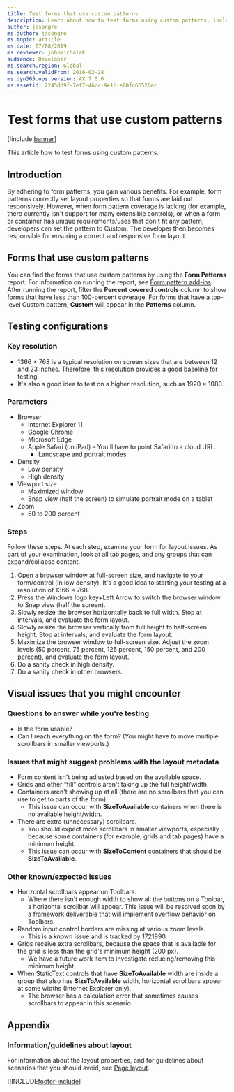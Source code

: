 ```yaml
---
title: Test forms that use custom patterns
description: Learn about how to test forms using custom patterns, including overviews on testing configurations and visual issues you may encounter.
author: jasongre
ms.author: jasongre
ms.topic: article
ms.date: 07/08/2019
ms.reviewer: johnmichalak
audience: Developer
ms.search.region: Global
ms.search.validFrom: 2016-02-28
ms.dyn365.ops.version: AX 7.0.0
ms.assetid: 2245dd9f-7ef7-46cc-9e1b-e00fc66526ec
---
```


# Test forms that use custom patterns

[!include [banner](../includes/banner.md)]

This article how to test forms using custom patterns.

## Introduction

By adhering to form patterns, you gain various benefits. For example, form patterns correctly set layout properties so that forms are laid out responsively. However, when form pattern coverage is lacking (for example, there currently isn't support for many extensible controls), or when a form or container has unique requirements/uses that don't fit any pattern, developers can set the pattern to Custom. The developer then becomes responsible for ensuring a correct and responsive form layout.

## Forms that use custom patterns
You can find the forms that use custom patterns by using the **Form Patterns** report. For information on running the report, see [Form pattern add-ins](form-pattern-add-ins.md). After running the report, filter the **Percent covered controls** column to show forms that have less than 100-percent coverage. For forms that have a top-level Custom pattern, **Custom** will appear in the **Patterns** column. 

## Testing configurations
### Key resolution

-   1366 × 768 is a typical resolution on screen sizes that are between 12 and 23 inches. Therefore, this resolution provides a good baseline for testing.
-   It's also a good idea to test on a higher resolution, such as 1920 × 1080.

### Parameters

-   Browser
    -   Internet Explorer 11
    -   Google Chrome
    -   Microsoft Edge
    -   Apple Safari (on iPad) – You'll have to point Safari to a cloud URL.
        -   Landscape and portrait modes
-   Density
    -   Low density
    -   High density
-   Viewport size
    -   Maximized window
    -   Snap view (half the screen) to simulate portrait mode on a tablet
-   Zoom
    -   50 to 200 percent

### Steps

Follow these steps. At each step, examine your form for layout issues. As part of your examination, look at all tab pages, and any groups that can expand/collapse content.

1.  Open a browser window at full-screen size, and navigate to your form/control (in low density). It's a good idea to starting your testing at a resolution of 1366 × 768.
2.  Press the Windows logo key+Left Arrow to switch the browser window to Snap view (half the screen).
3.  Slowly resize the browser horizontally back to full width. Stop at intervals, and evaluate the form layout.
4.  Slowly resize the browser vertically from full height to half-screen height. Stop at intervals, and evaluate the form layout.
5.  Maximize the browser window to full-screen size. Adjust the zoom levels (50 percent, 75 percent, 125 percent, 150 percent, and 200 percent), and evaluate the form layout.
6.  Do a sanity check in high density.
7.  Do a sanity check in other browsers.

## Visual issues that you might encounter
### Questions to answer while you're testing

-   Is the form usable?
-   Can I reach everything on the form? (You might have to move multiple scrollbars in smaller viewports.)

### Issues that might suggest problems with the layout metadata

-   Form content isn't being adjusted based on the available space.
-   Grids and other “fill” controls aren't taking up the full height/width.
-   Containers aren't showing up at all (there are no scrollbars that you can use to get to parts of the form).
    -   This issue can occur with **SizeToAvailable** containers when there is no available height/width.
-   There are extra (unnecessary) scrollbars.
    -   You should expect more scrollbars in smaller viewports, especially because some containers (for example, grids and tab pages) have a minimum height.
    -   This issue can occur with **SizeToContent** containers that should be **SizeToAvailable**.

### Other known/expected issues

-   Horizontal scrollbars appear on Toolbars.
    -   Where there isn't enough width to show all the buttons on a Toolbar, a horizontal scrollbar will appear. This issue will be resolved soon by a framework deliverable that will implement overflow behavior on Toolbars.
-   Random input control borders are missing at various zoom levels.
    -   This is a known issue and is tracked by 1721990.
-   Grids receive extra scrollbars, because the space that is available for the grid is less than the grid's minimum height (200 px).
    -   We have a future work item to investigate reducing/removing this minimum height.
-   When StaticText controls that have **SizeToAvailable** width are inside a group that also has **SizeToAvailable** width, horizontal scrollbars appear at some widths (Internet Explorer only).
    -   The browser has a calculation error that sometimes causes scrollbars to appear in this scenario.

## Appendix
### Information/guidelines about layout

For information about the layout properties, and for guidelines about scenarios that you should avoid, see [Page layout](page-layout.md).





[!INCLUDE[footer-include](../../../includes/footer-banner.md)]
